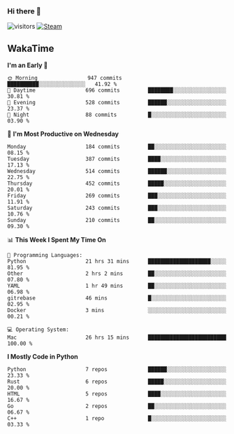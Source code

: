 ### Hi there 👋

![visitors](https://visitor-badge.glitch.me/badge?page_id=zhourunlai)
[![Steam](https://img.shields.io/badge/dynamic/json?url=https%3A%2F%2Fapi.swo.moe%2Fstats%2Fsteamgames%2F76561198285156854&query=count&color=0b1a37&label=Steam&labelColor=134375&logo=steam&suffix=+games&cacheSeconds=3600)](http://steamcommunity.com/profiles/76561198285156854)

## WakaTime
<!--START_SECTION:waka-->
**I'm an Early 🐤** 

```text
🌞 Morning                947 commits         ██████████░░░░░░░░░░░░░░░   41.92 % 
🌆 Daytime                696 commits         ████████░░░░░░░░░░░░░░░░░   30.81 % 
🌃 Evening                528 commits         ██████░░░░░░░░░░░░░░░░░░░   23.37 % 
🌙 Night                  88 commits          █░░░░░░░░░░░░░░░░░░░░░░░░   03.90 % 
```
📅 **I'm Most Productive on Wednesday** 

```text
Monday                   184 commits         ██░░░░░░░░░░░░░░░░░░░░░░░   08.15 % 
Tuesday                  387 commits         ████░░░░░░░░░░░░░░░░░░░░░   17.13 % 
Wednesday                514 commits         ██████░░░░░░░░░░░░░░░░░░░   22.75 % 
Thursday                 452 commits         █████░░░░░░░░░░░░░░░░░░░░   20.01 % 
Friday                   269 commits         ███░░░░░░░░░░░░░░░░░░░░░░   11.91 % 
Saturday                 243 commits         ███░░░░░░░░░░░░░░░░░░░░░░   10.76 % 
Sunday                   210 commits         ██░░░░░░░░░░░░░░░░░░░░░░░   09.30 % 
```


📊 **This Week I Spent My Time On** 

```text
💬 Programming Languages: 
Python                   21 hrs 31 mins      ████████████████████░░░░░   81.95 % 
Other                    2 hrs 2 mins        ██░░░░░░░░░░░░░░░░░░░░░░░   07.80 % 
YAML                     1 hr 49 mins        ██░░░░░░░░░░░░░░░░░░░░░░░   06.98 % 
gitrebase                46 mins             █░░░░░░░░░░░░░░░░░░░░░░░░   02.95 % 
Docker                   3 mins              ░░░░░░░░░░░░░░░░░░░░░░░░░   00.21 % 

💻 Operating System: 
Mac                      26 hrs 15 mins      █████████████████████████   100.00 % 
```

**I Mostly Code in Python** 

```text
Python                   7 repos             ██████░░░░░░░░░░░░░░░░░░░   23.33 % 
Rust                     6 repos             █████░░░░░░░░░░░░░░░░░░░░   20.00 % 
HTML                     5 repos             ████░░░░░░░░░░░░░░░░░░░░░   16.67 % 
Go                       2 repos             ██░░░░░░░░░░░░░░░░░░░░░░░   06.67 % 
C++                      1 repo              █░░░░░░░░░░░░░░░░░░░░░░░░   03.33 % 
```




<!--END_SECTION:waka-->
